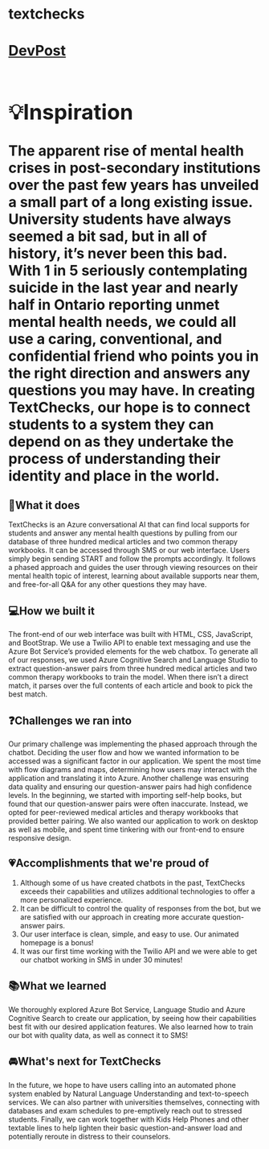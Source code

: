 # textchecks
<a href="https://devpost.com/software/textchecks"><h1>DevPost<h1></a>
## 💡**Inspiration**
The apparent rise of mental health crises in post-secondary institutions over the past few years has unveiled a small part of a long existing issue. University students have always seemed a bit sad, but in all of history, it’s never been this bad. With 1 in 5 seriously contemplating suicide in the last year and nearly half in Ontario reporting unmet mental health needs, we could all use a caring, conventional, and confidential friend who points you in the right direction and answers any questions you may have. In creating TextChecks, our hope is to connect students to a system they can depend on as they undertake the process of understanding their identity and place in the world.

## 🧠**What it does**
TextChecks is an Azure conversational AI that can find local supports for students and answer any mental health questions by pulling from our database of three hundred medical articles and two common therapy workbooks. It can be accessed through SMS or our web interface. Users simply begin sending START and follow the prompts accordingly. It follows a phased approach and guides the user through viewing resources on their mental health topic of interest, learning about available supports near them, and free-for-all Q&A for any other questions they may have.

## 💻**How we built it**
The front-end of our web interface was built with HTML, CSS, JavaScript, and BootStrap. We use a Twilio API to enable text messaging and use the Azure Bot Service’s provided elements for the web chatbox. To generate all of our responses, we used Azure Cognitive Search and Language Studio to extract question-answer pairs from three hundred medical articles and two common therapy workbooks to train the model. When there isn’t a direct match, it parses over the full contents of each article and book to pick the best match. 

## ❓**Challenges we ran into**
Our primary challenge was implementing the phased approach through the chatbot. Deciding the user flow and how we wanted information to be accessed was a significant factor in our application. We spent the most time with flow diagrams and maps, determining how users may interact with the application and translating it into Azure. Another challenge was ensuring data quality and ensuring our question-answer pairs had high confidence levels. In the beginning, we started with importing self-help books, but found that our question-answer pairs were often inaccurate. Instead, we opted for peer-reviewed medical articles and therapy workbooks that provided better pairing. We also wanted our application to work on desktop as well as mobile, and spent time tinkering with our front-end to ensure responsive design.

## 💗**Accomplishments that we're proud of**
1. Although some of us have created chatbots in the past, TextChecks exceeds their capabilities and utilizes additional technologies to offer a more personalized experience. 
2. It can be difficult to control the quality of responses from the bot, but we are satisfied with our approach in creating more accurate question-answer pairs.
3. Our user interface is clean, simple, and easy to use. Our animated homepage is a bonus!
4. It was our first time working with the Twilio API and we were able to get our chatbot working in SMS in under 30 minutes!

## 📚**What we learned**
We thoroughly explored Azure Bot Service, Language Studio and Azure Cognitive Search to create our application, by seeing how their capabilities best fit with our desired application features. We also learned how to train our bot with quality data, as well as connect it to SMS!

## 🚘**What's next for TextChecks**
In the future, we hope to have users calling into an automated phone system enabled by Natural Language Understanding and text-to-speech services. We can also partner with universities themselves, connecting with databases and exam schedules to pre-emptively reach out to stressed students. Finally, we can work together with Kids Help Phones and other textable lines to help lighten their basic question-and-answer load and potentially reroute in distress to their counselors. 
